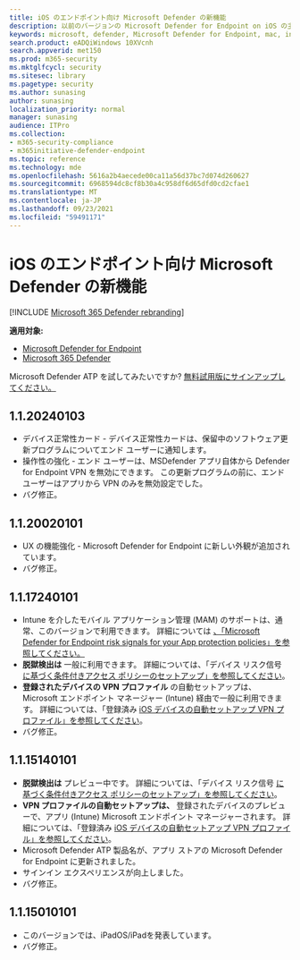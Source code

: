 ```yaml
---
title: iOS のエンドポイント向け Microsoft Defender の新機能
description: 以前のバージョンの Microsoft Defender for Endpoint on iOS の主な変更点について説明します。
keywords: microsoft, defender, Microsoft Defender for Endpoint, mac, installation, macos, whatsnew
search.product: eADQiWindows 10XVcnh
search.appverid: met150
ms.prod: m365-security
ms.mktglfcycl: security
ms.sitesec: library
ms.pagetype: security
ms.author: sunasing
author: sunasing
localization_priority: normal
manager: sunasing
audience: ITPro
ms.collection:
- m365-security-compliance
- m365initiative-defender-endpoint
ms.topic: reference
ms.technology: mde
ms.openlocfilehash: 5616a2b4aecede00ca11a56d37bc7d074d260627
ms.sourcegitcommit: 6968594dc8cf8b30a4c958df6d65dfd0cd2cfae1
ms.translationtype: MT
ms.contentlocale: ja-JP
ms.lasthandoff: 09/23/2021
ms.locfileid: "59491171"
---
```

# <a name="whats-new-in-microsoft-defender-for-endpoint-on-ios"></a>iOS のエンドポイント向け Microsoft Defender の新機能

[!INCLUDE [Microsoft 365 Defender rebranding](../../includes/microsoft-defender.md)]

**適用対象:**
- [Microsoft Defender for Endpoint](https://go.microsoft.com/fwlink/p/?linkid=2154037)
- [Microsoft 365 Defender](https://go.microsoft.com/fwlink/?linkid=2118804)

Microsoft Defender ATP を試してみたいですか? [無料試用版にサインアップしてください。](https://signup.microsoft.com/create-account/signup?products=7f379fee-c4f9-4278-b0a1-e4c8c2fcdf7e&ru=https://aka.ms/MDEp2OpenTrial?ocid=docs-wdatp-exposedapis-abovefoldlink)

## <a name="1120240103"></a>1.1.20240103
- デバイス正常性カード - デバイス正常性カードは、保留中のソフトウェア更新プログラムについてエンド ユーザーに通知します。
- 操作性の強化 - エンド ユーザーは、MSDefender アプリ自体から Defender for Endpoint VPN を無効にできます。 この更新プログラムの前に、エンド ユーザーはアプリから VPN のみを無効設定でした。
- バグ修正。

## <a name="1120020101"></a>1.1.20020101
- UX の機能強化 - Microsoft Defender for Endpoint に新しい外観が追加されています。
- バグ修正。

## <a name="1117240101"></a>1.1.17240101
- Intune を介したモバイル アプリケーション管理 (MAM) のサポートは、通常、このバージョンで利用できます。 詳細については [、「Microsoft Defender for Endpoint risk signals for your App protection policies」を参照してください。](https://techcommunity.microsoft.com/t5/intune-customer-success/microsoft-defender-for-endpoint-risk-signals-available-for-your/ba-p/2186322)
- **脱獄検出は** 一般に利用できます。 詳細については、「デバイス リスク信号 [に基づく条件付きアクセス ポリシーのセットアップ」を参照してください](ios-configure-features.md#conditional-access-with-defender-for-endpoint-on-ios)。
- **登録されたデバイスの VPN プロファイル** の自動セットアップは、Microsoft エンドポイント マネージャー (Intune) 経由で一般に利用できます。 詳細については、「登録済み [iOS デバイスの自動セットアップ VPN プロファイル」を参照してください](ios-install.md#auto-onboarding-of-vpn-profile-simplified-onboarding)。
- バグ修正。

## <a name="1115140101"></a>1.1.15140101

- **脱獄検出は** プレビュー中です。 詳細については、「デバイス リスク信号 [に基づく条件付きアクセス ポリシーのセットアップ」を参照してください](ios-configure-features.md#conditional-access-with-defender-for-endpoint-on-ios)。
- **VPN プロファイルの自動セットアップは、** 登録されたデバイスのプレビューで、アプリ (Intune) Microsoft エンドポイント マネージャーされます。 詳細については、「登録済み [iOS デバイスの自動セットアップ VPN プロファイル」を参照してください](ios-install.md#auto-onboarding-of-vpn-profile-simplified-onboarding)。
- Microsoft Defender ATP 製品名が、アプリ ストアの Microsoft Defender for Endpoint に更新されました。
- サインイン エクスペリエンスが向上しました。
- バグ修正。

## <a name="1115010101"></a>1.1.15010101

- このバージョンでは、iPadOS/iPadを発表しています。
- バグ修正。
